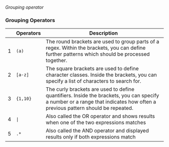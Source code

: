 *Grouping operator*
### Grouping Operators

||**Operators**|**Description**|
|---|---|---|
|1|`(a)`|The round brackets are used to group parts of a regex. Within the brackets, you can define further patterns which should be processed together.|
|2|`[a-z]`|The square brackets are used to define character classes. Inside the brackets, you can specify a list of characters to search for.|
|3|`{1,10}`|The curly brackets are used to define quantifiers. Inside the brackets, you can specify a number or a range that indicates how often a previous pattern should be repeated.|
|4|`\|`|Also called the OR operator and shows results when one of the two expressions matches|
|5|`.*`|Also called the AND operator and displayed results only if both expressions match|